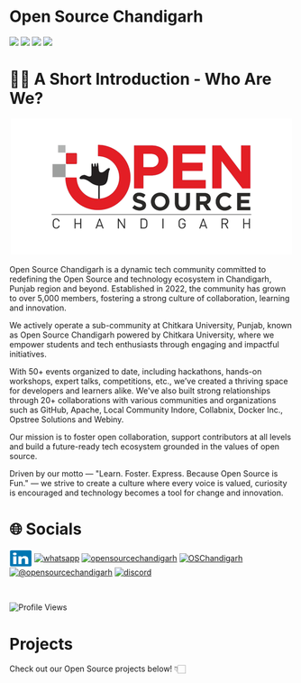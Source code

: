 # Open Source Chandigarh 
<p>
  <img src="https://img.shields.io/badge/Learn -✨-ff0000"/>
  <img src="https://img.shields.io/badge/Foster -✨-ff0000"/>
  <img src="https://img.shields.io/badge/Express -✨-ff0000"/>
  <img src="https://img.shields.io/badge/Open Source is Fun-❤️-white"/>
</p>


# 🙋‍♀️ A Short Introduction - Who Are We?
<div align="center">
  <img src="./Images/osc-logo-new.png" alt="O-S-C" />
</div>

Open Source Chandigarh is a dynamic tech community committed to redefining the Open Source and technology ecosystem in Chandigarh, Punjab region and beyond. Established in 2022, the community has grown to over 5,000 members, fostering a strong culture of collaboration, learning and innovation.

We actively operate a sub-community at Chitkara University, Punjab, known as Open Source Chandigarh powered by Chitkara University, where we empower students and tech enthusiasts through engaging and impactful initiatives.

With 50+ events organized to date, including hackathons, hands-on workshops, expert talks, competitions, etc., we’ve created a thriving space for developers and learners alike. We've also built strong relationships through 20+ collaborations with various communities and organizations such as GitHub, Apache, Local Community Indore, Collabnix, Docker Inc., Opstree Solutions and Webiny.

Our mission is to foster open collaboration, support contributors at all levels and build a future-ready tech ecosystem grounded in the values of open source.

Driven by our motto — "Learn. Foster. Express. Because Open Source is Fun." — we strive to create a culture where every voice is valued, curiosity is encouraged and technology becomes a tool for change and innovation.

# 🌐 Socials
<p align="left">
<a href="https://www.linkedin.com/company/open-source-chandigarh/" target="_blank"><img align="center" src="https://raw.githubusercontent.com/devicons/devicon/ca28c779441053191ff11710fe24a9e6c23690d6/icons/linkedin/linkedin-original.svg" height="30" width="40" /></a>
<a href="https://www.whatsapp.com/channel/0029Va5VPcs42Dcg5T1vaB12" target="_blank"><img align="center" src="https://raw.githubusercontent.com/rahuldkjain/github-profile-readme-generator/master/src/images/icons/Social/whatsapp.svg" alt="whatsapp" height="30" width="40" /></a>
<a href="https://www.instagram.com/opensourcechandigarh/" target="_blank"><img align="center" src="https://raw.githubusercontent.com/rahuldkjain/github-profile-readme-generator/master/src/images/icons/Social/instagram.svg" alt="opensourcechandigarh" height="30" width="40" /></a>
<a href="https://x.com/OSChandigarh" target="_blank"><img align="center" width="30" height="50" alt="OSChandigarh" src="https://github.com/user-attachments/assets/dbadd653-1a61-41c1-9b32-22f718271e34" /></a>
<a href="https://www.youtube.com/@opensourcechandigarh" target="_blank"><img align="center" src="https://raw.githubusercontent.com/rahuldkjain/github-profile-readme-generator/master/src/images/icons/Social/youtube.svg" alt="@opensourcechandigarh" height="30" width="40" /></a>
<a href="https://discord.gg/CqD6HY732h" target="_blank"><img align="center" src="https://raw.githubusercontent.com/rahuldkjain/github-profile-readme-generator/master/src/images/icons/Social/discord.svg" alt="discord" height="30" width="40" /></a>
</p>

<br>

<p align="left">
  <img src="https://komarev.com/ghpvc/?username=Open-Source-Chandigarh&label=Profile%20views&color=ff0000&style=flat" alt="Profile Views" />
</p>

# Projects
Check out our Open Source projects below! 👇🏻
